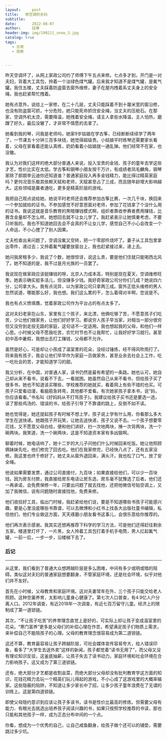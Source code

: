 ```yaml
---
layout:     post
title:   修空调的夫妇
subtitle: 
date:       2022-08-07
author:     钰博
header-img: img/190211_snow_3.jpg
catalog: true
tags:
   - 日常
   - 观察
   

---
```


昨天空调坏了，从网上家政公司约了师傅下午五点来修。七点多才到，开门是一对夫妇，背着大工具包，拎着一个淡绿色煤气罐。后来我才知道不是煤气罐，是氟气罐。我住五楼，丈夫踩着防盗窗去窗外维修，妻子在屋内拽着系丈夫身上的安全绳，我也赶紧帮忙拽着。

她有点意外，说给上一家修，在二十几层，丈夫只能踩着不到十厘米宽的窗沿修，也没有防盗窗可抓，十分危险，她只能死命抓住安全绳，当丈夫的压舱石。在那家，空调外机太烫，需要降温，她拽着安全绳，请主人拿些水降温，主人怕热，磨蹭了好久，最后没辙了，才非常不情愿的去拿了。

她看到我的琴，问我是老师吗，她家9岁姑娘在学古筝，已经断断续续学了两年了，一节课五十分钟三百多块钱，她觉得超级贵。小姑娘平时练琴还需要家长看着，父母在家看着还能认真练，奶奶看着小姑娘就一通乱弹。他们经常不在家，也没辙。

我认为对我们这样的绝大部分普通人来说，投入宝贵的金钱、孩子的童年去学这些才艺，性价比实在太低。学古筝和钢琴小朋友按千万计，有成绩者凤毛麟角，钢琴家除了郎朗李云迪你还知道谁？普通家庭投入再多金钱精力，能比得过精英家庭吗？更何况音乐极其依赖天赋和老师，天赋甚至占了三成，而且随年龄增大影响越大。这些领域是赢者通吃，更多是精英阶层的游戏。

我把自己观点说给她，她说平时老师还会推荐参加古筝比赛，一次几千块，换回来一个参加就给的证书。不参加感觉不好意思面对老师，参加了花钱拿了个没什么用的证书。我说这就是音乐教育的黑暗赚钱模式啊，组织者靠收参赛者费用赚钱，比赛含金量却不怎么样。她想回去就不让女儿学了。我赶紧表示让她慎重考虑，不要只听我的。我也不知道她回去会不会真的不让女儿学，感觉自己不小心会改变一个人命运，不小心搅了了别人因果。

丈夫检查出来问题了，空调没氟又空转，把一个零部件烧坏了。妻子从工具包里拿出零件，递过去；又拎着氟气罐要放窗台上，我也赶紧接过来，递上去。

她问我房租多少，我说了个数，她很惊讶，说这么贵，要是他们住就只能喝西北风了。她不知道的是，我不过是月光族的一员罢了。

我说现在做家政应该挺赚钱的呀，北京人力成本高，特别是现在夏天，空调维修旺季。她表示确实挺多活儿，但没赚多少钱。我好奇家政公司分你们几成？她说四六分，公司拿大头。我有点诧异，以为家政公司只拿两三成。窗外正低头维修的男人忽然说道，哪能那么好，我也想。我们这么累的干，怎么着得对半啊，您说是不。

我也有点义愤填膺，觉着家政公司作为平台占的有点太多了。

这对夫妇老家在山东，家里有三个孩子，来北漂，他俩吃够了苦，不愿意孩子们吃苦，少让他们做家务，让他们好好学习。都说穷人孩子早当家，对相当一部分很穷但又没穷到走投无路的家庭，这句话不一定适用。我也想起我的父母，和他们一样心思。小时候父母不愿我吃苦，农忙时节也不让我帮忙，让我好好学习就行。甚至初中高中暑假，我想出去打工赚钱，父母都不允许。

虽然是好心，可是却让小孩成了温室里的花朵，没经过锤炼，经不得风吹雨打了。将来我有孩子，我会让他们早早作为家庭一员做家务，甚至业余去社会上工作，吃一吃社会的苦，才能知道学习的甜。

我又分析，在中国，对普通人家，读书仍然是最有希望的一条路。她也认可，她自己却从来不看书，说看不下去，一看就困。她虽然自己从来不看书，但给孩子买了很多书，她也不知道该买哪些，学校推荐的她就买，看着网上有些不错的也买。可孩子只爱看动漫，看脑筋急转弯，其他都不爱看。有次她家孩子拿本书，说“妈，你应该看看。”书名叫《好妈妈从不打骂孩子》。我建议给孩子买书还是要选一选，读了那些鸡汤的、错误的书，给孩子引导了不靠谱的路上，反倒不如不读。

她也觉得是，她还提起孩子有时候不想上学，孩子说上学有什么用，你看那么多大学生在送快递。她跟孩子开玩笑，让她去送快递，孩子又说不去。一个孩子想要零花钱，又不愿意父母白给，便和他们讲好，扫一次地两块，捶一次背两块，洗一个碗两块。我笑道，洗一个碗两块，这是不知道资本家有多凶狠啊。

聊着时候，她电话响了，她十二岁的大儿子问他们什么时候回来吃饭。她让他照顾俩妹妹先吃，他们修完了回去吃。他们在我家修完，已经快八点了，还有五家没修。我这里也终于修好了。她丈夫从窗外退回来，满头汗。我也松了口气，放了安全绳。

他说如果需要发票，通过公司直接付，九百块；如果直接给他们，可以少一百块钱。因为房东付款，我直接给房东电话让房东选，房东毫不犹豫选了后者。他们还一再承诺，会免费保修一年，只要出问题了就去找他，还把他微信号贴空调上，又加了我微信，说有问题随时直接找他，免费来修。

他们收拾好工具，临出门时候，我赶紧给他们说，要是不知道哪些书孩子可能感兴趣，要是心里没底哪些书靠谱，可以去微博和小红书上找各大出版社童书编辑，私信他们，他们专业做这方面，天天琢磨小朋友看书这事儿，会很乐意给你推荐的。

他们再次表示感谢。我其实还想再推荐下科学的学习方法，可是他们还得赶往剩余五家。楼道里灯坏了，一片黑，女人拎着工具包打着手机手电筒，男人扛起氟气罐，一前一后，一步一步，沿楼梯下去了。


### 后记

---

从这里，我们看到了普通大众想跨越阶层是多么困难，中间有多少或明或暗的阻碍。类似这对夫妇的普通家庭想要翻身，不管家庭环境，还是社会环境，似乎对他们并不友好。

首先在小时候，父母教育和家庭环境。这对夫妻常年在外，三个孩子只能交给老人照顾。这种空巢养育，太影响儿童身心健康了。第七次人口普查，有4.9亿人户分离人口。2012年调查，有近2018年一次调查，有近七百万留守儿童。经济上的限制成了第一道锁链。

其次，“不让孩子吃苦”的养育理念直觉上是好的，可实际上却让孩子变成温室里的花朵。“寒门富养”更多是父母们的补偿心理在作祟，希望满足孩子们物质上需求，来补偿自己不能陪孩子的心理。父母的教育理念很容易成为第二道锁链。

这还不算，教育最容易让孩子跨越阶层，可社会媒体宣传容易夸大，给人错误印象，看多了“大学生去送外卖”这样的新闻，孩子都觉着“读书无用了”，而父母又没有理论知识反驳，这釜底抽薪，让孩子失去了读书动力。家庭环境和社会环境在合力影响孩子。这又成为了第三道锁链。

还有，绝大部分才艺都是收割韭菜，而绝大部分父母却没有批判教育学这方面的知识，花钱花精力去玩一个精英们玩儿得起的游戏，不小心成了这游戏里的大概率输家。这些隐蔽的陷阱，不知道让多少家长中了招，让多少孩子童年浪费在了无谓的训练上。这是第四道锁链。

即使父母隐约意识到应该让孩子多读书，读书是性价比最高的修炼。但需要父母有能力、有眼光去挑选出培养孩子阅读兴趣的书，如果只按照学校推荐的书读，那也只能和其他孩子一样，成为正态分布中间的一个点。

你看，想成为一个优秀的自己，让自己咸鱼翻身，给孩子做个还可以的铺垫，需要跳过多少坑。




